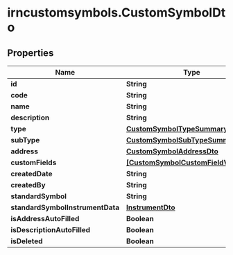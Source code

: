 # irncustomsymbols.CustomSymbolDto

## Properties

Name | Type | Description | Notes
------------ | ------------- | ------------- | -------------
**id** | **String** |  | [optional] 
**code** | **String** |  | [optional] 
**name** | **String** |  | [optional] 
**description** | **String** |  | [optional] 
**type** | [**CustomSymbolTypeSummaryDto**](CustomSymbolTypeSummaryDto.md) |  | [optional] 
**subType** | [**CustomSymbolSubTypeSummaryDto**](CustomSymbolSubTypeSummaryDto.md) |  | [optional] 
**address** | [**CustomSymbolAddressDto**](CustomSymbolAddressDto.md) |  | [optional] 
**customFields** | [**[CustomSymbolCustomFieldValueDto]**](CustomSymbolCustomFieldValueDto.md) |  | [optional] 
**createdDate** | **String** |  | [optional] 
**createdBy** | **String** |  | [optional] 
**standardSymbol** | **String** |  | [optional] 
**standardSymbolInstrumentData** | [**InstrumentDto**](InstrumentDto.md) |  | [optional] 
**isAddressAutoFilled** | **Boolean** |  | [optional] 
**isDescriptionAutoFilled** | **Boolean** |  | [optional] 
**isDeleted** | **Boolean** |  | [optional] 


